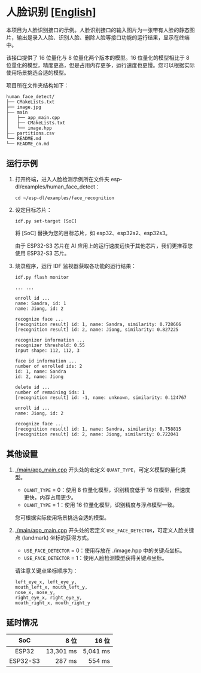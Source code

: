 # 人脸识别 [[English]](./README.md)

本项目为人脸识别接口的示例。人脸识别接口的输入图片为一张带有人脸的静态图片，输出是录入人脸、识别人脸、删除人脸等接口功能的运行结果，显示在终端中。

该接口提供了 16 位量化与 8 位量化两个版本的模型。16 位量化的模型相比于 8 位量化的模型，精度更高，但是占用内存更多，运行速度也更慢。您可以根据实际使用场景挑选合适的模型。

项目所在文件夹结构如下：

```shell
human_face_detect/
├── CMakeLists.txt
├── image.jpg
├── main
│   ├── app_main.cpp
│   ├── CMakeLists.txt
│   └── image.hpp
├── partitions.csv
└── README.md
└── README_cn.md
```



## 运行示例

1. 打开终端，进入人脸检测示例所在文件夹 esp-dl/examples/human_face_detect：

    ```shell
    cd ~/esp-dl/examples/face_recognition
    ```

2. 设定目标芯片：

    ```shell
    idf.py set-target [SoC]
    ```
    将 [SoC] 替换为您的目标芯片，如 esp32、esp32s2、esp32s3。
    
    由于 ESP32-S3 芯片在 AI 应用上的运行速度远快于其他芯片，我们更推荐您使用 ESP32-S3 芯片。

3. 烧录程序，运行 IDF 监视器获取各功能的运行结果：

   ```shell
   idf.py flash monitor
   
   ... ...
   
   enroll id ...
   name: Sandra, id: 1
   name: Jiong, id: 2

   recognize face ...
   [recognition result] id: 1, name: Sandra, similarity: 0.728666
   [recognition result] id: 2, name: Jiong, similarity: 0.827225

   recognizer information ...
   recognizer threshold: 0.55
   input shape: 112, 112, 3

   face id information ...
   number of enrolled ids: 2
   id: 1, name: Sandra
   id: 2, name: Jiong

   delete id ...
   number of remaining ids: 1
   [recognition result] id: -1, name: unknown, similarity: 0.124767

   enroll id ...
   name: Jiong, id: 2

   recognize face ...
   [recognition result] id: 1, name: Sandra, similarity: 0.758815
   [recognition result] id: 2, name: Jiong, similarity: 0.722041

   ```

## 其他设置

1. [./main/app_main.cpp](./main/app_main.cpp) 开头处的宏定义 `QUANT_TYPE`，可定义模型的量化类型。

    - `QUANT_TYPE` = 0：使用 8 位量化模型，识别精度低于 16 位模型，但速度更快，内存占用更少。
    - `QUANT_TYPE` = 1：使用 16 位量化模型，识别精度与浮点模型一致。

    您可根据实际使用场景挑选合适的模型。


2. [./main/app_main.cpp](./main/app_main.cpp) 开头处的宏定义 `USE_FACE_DETECTOR`，可定义人脸关键点 (landmark) 坐标的获得方式。

    - `USE_FACE_DETECTOR` = 0：使用存放在 ./image.hpp 中的关键点坐标。
    - `USE_FACE_DETECTOR` = 1：使用人脸检测模型获得关键点坐标。

   请注意关键点坐标顺序为：
   
    ```
    left_eye_x, left_eye_y, 
    mouth_left_x, mouth_left_y,
    nose_x, nose_y,
    right_eye_x, right_eye_y, 
    mouth_right_x, mouth_right_y
    ```

## 延时情况

| SoC | 8 位 | 16 位 |
|:---:| ----:| ----:|
| ESP32 | 13,301 ms | 5,041 ms |
| ESP32-S3 | 287 ms | 554 ms |